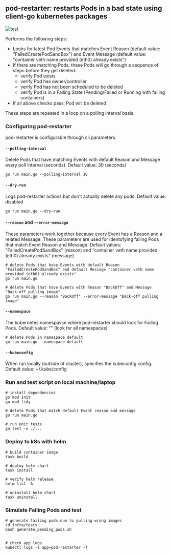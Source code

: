 ## pod-restarter: restarts Pods in a bad state using client-go kubernetes packages

[![test](https://github.com/andreistefanciprian/pod-restarter-go/actions/workflows/ci.yaml/badge.svg?branch=main)](https://github.com/andreistefanciprian/pod-restarter-go/actions/workflows/ci.yaml)

Performs the following steps:
* Looks for latest Pod Events that matches Event Reason (default value: "FailedCreatePodSandBox") and Event Message (default value: "container veth name provided (eth0) already exists")
* If there are matching Pods, these Pods will go through a sequence of steps before they get deleted:
    - verify Pod exists
    - verify Pod has owner/controller
    - verify Pod has not been scheduled to be deleted
    - verify Pod is in a Failing State (Pending/Failed or Running with failing containers)
* If all above checks pass, Pod will be deleted

These steps are repeated in a loop on a polling interval basis.

### Configuring pod-restarter

pod-restarter is configurable through cli parameters.

#### `--polling-interval`

Delete Pods that have matching Events with default Reason and Message every poll interval (seconds).
Default value: 30 (seconds)

```
go run main.go --polling-interval 10
```

#### `--dry-run`

Logs pod-restarter actions but don't actually delete any pods.
Default value: disabled

```
go run main.go --dry-run
```

#### `--reason` and `--error-message`

These parameters work together because every Event has a Reason and a related Message.
These parameters are used for identofying failing Pods that match Event Reason and Message.
Default values: "FailedCreatePodSandBox" (reason) and "container veth name provided (eth0) already exists" (message)

```
# delete Pods that have Events with default Reason "FailedCreatePodSandBox" and default Message "container veth name provided (eth0) already exists"
go run main.go

# delete Pods that have Events with Reason "BackOff" and Message "Back-off pulling image"
go run main.go --reason "BackOff" --error-message "Back-off pulling image"
```

#### `--namespace`

The kubernetes namespavce where pod-restarter should look for Failing Pods.
Default value: "" (look for all namespaces)

```
# delete Pods in namespace default
go run main.go --namespace default
```

#### `--kubeconfig`

When run locally (outside of cluster), specifies the kubeconfig config.
Default value: ~/.kube/config

### Run and test script on local machine/laptop

```
# install dependencies
go mod init
go mod tidy

# delete Pods that match default Event reason and message
go run main.go

# run unit tests
go test -v ./...
```

### Deploy to k8s with helm

```
# build container image
task build

# deploy helm chart
task install

# verify helm release
helm list -A

# uninstall helm chart
task uninstall
```

### Simulate Failing Pods and test 

```
# generate failing pods due to pulling wrong images
cd infra/tests
bash generate_pending_pods.sh


# check app logs
kubectl logs -l app=pod-restarter -f
```
